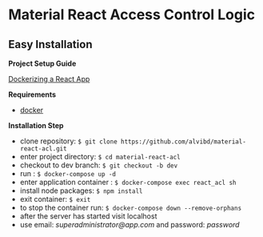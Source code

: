 # Material React Access Control Logic

Easy Installation
-----------------
**Project Setup Guide**

[Dockerizing a React App](https://mherman.org/blog/dockerizing-a-react-app/#react-router-and-nginx)

**Requirements**
- [docker](https://www.docker.com/get-started)

**Installation Step**
- clone repository: `$ git clone https://github.com/alvibd/material-react-acl.git`
- enter project directory: `$ cd material-react-acl`
- checkout to dev branch: `$ git checkout -b dev`
- run : `$ docker-compose up -d`
- enter application container : `$ docker-compose exec react_acl sh`
- install node packages: `$ npm install`
- exit container: `$ exit`
- to stop the container run: `$ docker-compose down --remove-orphans`
- after the server has started visit localhost
- use email: _superadministrator@app.com_ and password: _password_